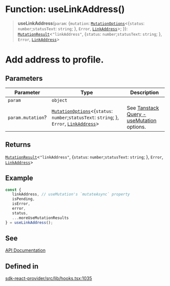 # Function: useLinkAddress()

> **useLinkAddress**(`param`: \{`mutation`: [`MutationOptions`](/docs/packages/sdk-react-provider/type-aliases/MutationOptions.md)\<\{`status`: `number`;`statusText`: `string`; \}, `Error`, [`LinkAddress`](/docs/packages/sdk-react-provider/interfaces/LinkAddress.md)\>; \}): [`MutationResult`](/docs/packages/sdk-react-provider/type-aliases/MutationResult.md)\<`"linkAddress"`, \{`status`: `number`;`statusText`: `string`; \}, `Error`, [`LinkAddress`](/docs/packages/sdk-react-provider/interfaces/LinkAddress.md)\>

# Add address to profile.

## Parameters

| Parameter | Type | Description |
| ------ | ------ | ------ |
| `param` | `object` |  |
| `param.mutation`? | [`MutationOptions`](/docs/packages/sdk-react-provider/type-aliases/MutationOptions.md)\<\{`status`: `number`;`statusText`: `string`; \}, `Error`, [`LinkAddress`](/docs/packages/sdk-react-provider/interfaces/LinkAddress.md)\> | See [Tanstack Query - useMutation](https://tanstack.com/query/latest/docs/framework/react/reference/useMutation) options. |

## Returns

[`MutationResult`](/docs/packages/sdk-react-provider/type-aliases/MutationResult.md)\<`"linkAddress"`, \{`status`: `number`;`statusText`: `string`; \}, `Error`, [`LinkAddress`](/docs/packages/sdk-react-provider/interfaces/LinkAddress.md)\>

## Example

```ts
const {
   linkAddress, // useMutation's `mutateAsync` property
   isPending,
   isError,
   error,
   status,
   ...moreUseMutationResults
} = useLinkAddress();
```

## See

[API Documentation](https://monerium.dev/api-docs#operation/profile-addresses)

## Defined in

[sdk-react-provider/src/lib/hooks.tsx:1035](https://github.com/monerium/js-monorepo/blob/main/packages/sdk-react-provider/src/lib/hooks.tsx#L1035)
